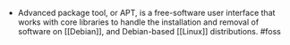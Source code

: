 - Advanced package tool, or APT, is a free-software user interface that works with core libraries to handle the installation and removal of software on [[Debian]], and Debian-based [[Linux]] distributions. #foss